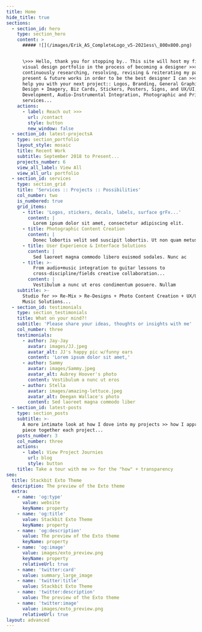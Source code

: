 ```yaml
---
title: Home
hide_title: true
sections:
  - section_id: hero
    type: section_hero
    content: >
      ##### ![](/images/Erik_AS_CompleteLogo_v5-2021ess\_800x800.png)


      \>>> Hello, thank you for stopping by.. This site will host my first
      visual design portfolio in the process of becoming a designer >>> I am
      continuously researching, resolving, revising & reiterating my past,
      present & future works in order to be the best designer I can >>> let me
      help you with your next project:: Logos, Branding, General Graphic/Visual
      Design + Imagery, Biz Cards, Stickers, Posters, Signs, and UX/UI, Website
      Development, Audio-Instrumental Integration, Photographic and Print
      services...
    actions:
      - label: Reach out >>>
        url: /contact
        style: button
        new_window: false
  - section_id: latest-projectsA
    type: section_portfolio
    layout_style: mosaic
    title: Recent Work
    subtitle: September 2018 to Present...
    projects_number: 6
    view_all_label: View All
    view_all_url: portfolio
  - section_id: services
    type: section_grid
    title: 'Services :: Projects :: Possibilities'
    col_number: two
    is_numbered: true
    grid_items:
      - title: 'Logos, stickers, decals, labels, surface grFx...'
        content: |
          Lorem ipsum dolor sit amet, consectetur adipiscing elit.
      - title: Photographic Content Creation
        content: |
          Donec lobortis velit sed suscipit lobortis. Ut non quam metus. 
      - title: User Experience & Interface Solutions
        content: |
          Sed laoreet magna commodo libero euismod sodales. Nunc ac
      - title: >-
          From audio+music integration to guitar lessons to
          cross-discipline/fields creative collaboration...
        content: |
          Vestibulum a nunc ut eros condimentum posuere. Nullam 
    subtitle: >-
      Studio for >> Re-Mix > Re-Designs + Photo Content Creation + UX/UI + Web +
      Music Solutions...
  - section_id: testimonials
    type: section_testimonials
    title: What on your mind?!
    subtitle: 'Please share your ideas, thoughts or insights with me'
    col_number: three
    testimonials:
      - author: Jay-Jay
        avatar: images/JJ.jpeg
        avatar_alt: JJ's happy pic w/funny ears
        content: 'Lorem ipsum dolor sit amet,'
      - author: Sammy
        avatar: images/Sammy.jpeg
        avatar_alt: Aubrey Hoover's photo
        content: Vestibulum a nunc ut eros
      - author: Stella
        avatar: images/amazing-lettuce.jpeg
        avatar_alt: Deegan Wallace's photo
        content: Sed laoreet magna commodo liber
  - section_id: latest-posts
    type: section_posts
    subtitle: >-
      A more intimate look at how I dove into my projects >> how I approach +
      piece together each project...
    posts_number: 3
    col_number: three
    actions:
      - label: View Project Journies
        url: blog
        style: button
    title: Take a tour with me >> for the "how" + transparency
seo:
  title: Stackbit Exto Theme
  description: The preview of the Exto theme
  extra:
    - name: 'og:type'
      value: website
      keyName: property
    - name: 'og:title'
      value: Stackbit Exto Theme
      keyName: property
    - name: 'og:description'
      value: The preview of the Exto theme
      keyName: property
    - name: 'og:image'
      value: images/exto_preview.png
      keyName: property
      relativeUrl: true
    - name: 'twitter:card'
      value: summary_large_image
    - name: 'twitter:title'
      value: Stackbit Exto Theme
    - name: 'twitter:description'
      value: The preview of the Exto theme
    - name: 'twitter:image'
      value: images/exto_preview.png
      relativeUrl: true
layout: advanced
---
```

